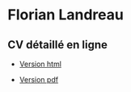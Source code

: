 # Florian Landreau

## CV détaillé en ligne

+ [Version html](http://florianlandreau.github.io/cv/cv.html)

+ [Version pdf](http://florianlandreau.github.io/cv/cv.pdf)
